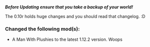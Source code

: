 ***Before Updating ensure that you take a backup of your world!***

The 0.10r holds huge changes and you should read that changelog. :D


### **__Changed the following mod(s):__**
* A Man With Plushies to the latest 1.12.2 version. Woops